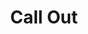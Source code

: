 ---
layout: contest

artist: Dimatis & Bayza
title: Call Out
track: call-out
key: B min
tempo: 150 BPM
genre: EDM
date_start: February 28, 2022
date_close: April 8, 2022
date_winners: April 15, 2022
banner: https://images.unsplash.com/photo-1591140111604-7f310043d5fd
stems: https://drive.google.com/drive/folders/13S_XMxdB_7KnOmMcsQAe68_hBfzqzA24?usp=sharing
submit: https://forms.gle/eDSFN46GqdNp9j6SA
form_script: https://script.google.com/macros/s/AKfycbyviBcPkdqW68Eof2xQXf8x9brFDsESXYJMbtJsdW0ApsRxpyQFH_ef3x5EReWAidM/exec
details: '
                    <p>"Call Out" is an electropop-style track with future bass and modern dance music influences including melancholy vocals.</p>
                    <p>We are very excited to announce our first remix competition. Dimatis and Bayza, independent producer brothers from Panama, both of us have been creating music for more than 9 years, Dimatis more focused on genres such as Melodic Dubstep and Chillstep, while Bayza is focused on genres such as Deep House.
                    </p>
                    <p>Although our musical styles are completely different, somehow we always manage to merge our styles as in previous collaborations we have done like <a target="_blank" href="https://bayza.fanlink.to/dive">Dive</a>, <a target="_blank" href="/music/serenity">Serenity</a>, <a target="_blank" href="/music/hold-on-to-me">Hold on To Me</a>, <a target="_blank" href="https://lnk.bayza.ml/reborn">Reborn</a>, and now <a target="_blank" href="/music/call-out">Call Out</a> with which we will be doing this competition. We believe this song has potential for remixes and we can not wait to hear what you can do with it. Our best luck to you all!</p>
                    <p>First, second and third place will receive cash prizes by paypal and their remixes will be included in the official remixes EP release, fourth and fifth place will also be included in the official remixes EP release, you can see more details in the Prizes tab section.</p>
                    <p>By submitting your remix you warrant that all added content in the remix is your own intellectual property, have been created by you and any used loops/sounds are royalty free. All content in your remix is free from any third party copyright claim.</p>
                    <h4 class="text-white">How to submit</h4>
                    <ol>
                      <li>Read the rules.</li>
                      <li>Download the stems.</li>
                      <li>Upload your final remix mastered, 16 bit 44.1 kHz in .WAV to any colud storage platform such as Google Drive, Dropbox, Wetransfer etc.</li>
                      <li>Upload your remix on Soundcloud, properly titled, as "Dimatis & Bayza - Call Out (Artist Remix)".</li>
                      <li>Fill the submission form by clicking the "Submit Remix" button.</li>
                      <li>Check that your remix is in the "Entries" tab.</li>
                      <li>Winners will be announced on April 15th, 2022</li>
                    </ol>'
place1:
  - $100 USD on PayPal.
  - Official Remix EP release on all streaming platforms.
  - Video featuring your remix on Dimatis' YouTube channel.
  - Support from Dimatis on socials.
place2:
  - $50 USD on PayPal.
  - Official Remix EP release on all streaming platforms.
  - Video featuring your remix on Dimatis' YouTube channel.
  - Support from Dimatis on socials.
place3:
  - $25 USD on PayPal.
  - Official Remix EP release on all streaming platforms.
  - Video featuring your remix on Dimatis' YouTube channel.
  - Support from Dimatis on socials.
places4and5:
  - Official Remix EP release on all streaming platforms.
  - Video featuring your remix on Dimatis' YouTube channel.
  - Support from Dimatis on socials
rules: '
                    <li>The winners will be judged and selected by Dimatis.</li>
                    <li>Only one remix per contestant.</li>
                    <li>Genres accepted:
                      <ul>
                        <li>Chill Trap</li>
                        <li>Chillstep</li>
                        <li>Colour Bass</li>
                        <li>Drum & Bass</li>
                        <li>Dubstep</li>
                        <li>Future Bass</li>
                        <li>Future Garage</li>
                        <li>Melodic Bass</li>
                        <li>Melodic Dubstep</li>
                      </ul>
                    </li>
                    <li>Remixes may ONLY be shared on YouTube, Soundcloud, Instagram, Facebook, and Twitter.</li>
                    <li>Participants CAN NOT release remixes on music streaming platforms by themselves, such as Spotify, Apple Music, etc.</li>
                    <li>The copyright and all other rights of the provided stems and musical compositions embodied in the stems are owned and controlled by Dimatis and Bayza.</li>
                    <li>Stems may not be used for any other purposes than for participating in this contest.</li>
                    <li>You must use the main vocals stem in your remix.</li>
                    <li>You are free to be creative as you want changing the bpm, chord progression, structure, creating and using your own melodies.</li>
                    <li>The remix submissions are ordered according to the submission order.</li>
                    <li>Winners will be announced on Dimatis socials.</li>
                    <li>Winners are free to sell their remixes on Bandcamp.</li>
                    <li>By submitting your remix, you agree with all terms mentioned on this page.</li>'
---